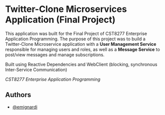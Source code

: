 # Twitter-Clone Microservices Application (Final Project)

This application was built for the Final Project of CST8277 Enterprise Application Programming. The purpose of this project was to build a Twitter-Clone Microservice application with a <b>User Management Service</b> responsible for managing users and roles, as well as a <b>Message Service</b> to post/view messages and manage subscriptions.

Built using Reactive Dependencies and WebClient (blocking, synchronous Inter-Service Communication)

<i>CST8277 Enterprise Application Programming</i>

## Authors

- [@emignardi](https://github.com/emignardi)
